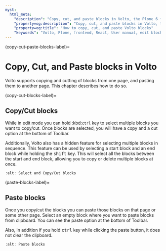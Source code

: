 ```yaml
---
myst:
  html_meta:
    "description": "Copy, cut, and paste blocks in Volto, the Plone 6 frontend."
    "property=og:description": "Copy, cut, and paste blocks in Volto, the Plone 6 frontend."
    "property=og:title": "How to copy, cut, and paste Volto blocks"
    "keywords": "Volto, Plone, frontend, React, User manual, edit blocks, copy, cut, paste"
---
```


(copy-cut-paste-blocks-label)=

# Copy, Cut, and Paste blocks in Volto

Volto supports copying and cutting of blocks from one page, and pasting them to another page.
This chapter describes how to do so.

(copy-cut-blocks-label)=

## Copy/Cut blocks

While in edit mode you can hold :kbd:`ctrl` key to select multiple blocks you want to copy/cut.
Once blocks are selected, you will have a copy <i class="fas fa-copy"></i> and a cut <i class="fas fa-cut"></i> option at the bottom of Toolbar.

Additionally, Volto also has a hidden feature for selecting multiple blocks in sequence.
This feature can be used by selecting a start block and an end block while holding the <kbd>shift</kbd> key.
This will select all the blocks between the start and end block, allowing you to copy or delete multiple blocks at once.

```{image} ../_static/user-manual/blocks/block-copy-cut.gif
:alt: Select and Copy/Cut blocks
```

(paste-blocks-label)=

## Paste blocks

Once you copy/cut the blocks you can paste those blocks on that page or some other page.
Select an empty block where you want to paste blocks from clipboard.
You can see the paste option <i class="fas fa-clipboard"></i> at the bottom of Toolbar.

Also, in addition if you hold <kbd>ctrl</kbd> key while clicking the paste button, it does not clear the clipboard.

```{image} ../_static/user-manual/blocks/block-paste.gif
:alt: Paste blocks
```
